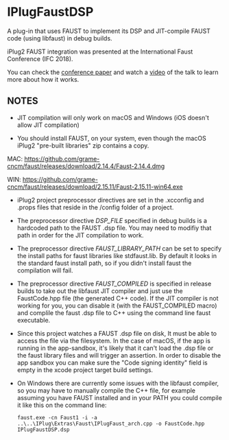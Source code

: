 # IPlugFaustDSP
A plug-in that uses FAUST to implement its DSP and JIT-compile FAUST code (using libfaust) in debug builds.

iPlug2 FAUST integration was presented at the International Faust Conference (IFC 2018).

You can check the [conference paper](https://github.com/iPlug2/iPlug2/raw/master/Documentation/Papers/IFC2018.pdf) and watch a [video](https://youtu.be/SLHGxBYeID4) of the talk to learn more about how it works.

## NOTES
* JIT compilation will only work on macOS and Windows (iOS doesn't allow JIT compilation)

* You should install FAUST, on your system, even though the macOS iPlug2 "pre-built libraries" zip contains a copy.

MAC: https://github.com/grame-cncm/faust/releases/download/2.14.4/Faust-2.14.4.dmg

WIN: https://github.com/grame-cncm/faust/releases/download/2.15.11/Faust-2.15.11-win64.exe

* iPlug2 project preprocessor directives are set in the .xcconfig and .props files that reside in the /config folder of a project.

* The preprocessor directive *DSP_FILE* specified in debug builds is a hardcoded path to the FAUST .dsp file. You may need to modifiy that path in order for the JIT compilation to work.

* The preprocessor directive *FAUST_LIBRARY_PATH* can be set to specify the install paths for faust libraries like stdfaust.lib. By default it looks in the standard faust install path, so if you didn't install faust the compilation will fail.

* The preprocessor directive *FAUST_COMPILED* is specified in release builds to take out the libfaust JIT compiler and just use the FaustCode.hpp file (the generated C++ code). If the JIT compiler is not working for you, you can disable it (with the FAUST_COMPILED macro) and complile the faust .dsp file to C++ using the command line faust executable.

* Since this project watches a FAUST .dsp file on disk, It must be able to access the file via the filesystem. In the case of macOS, if the app is running in the app-sandbox, it's likely that it can't load the .dsp file or the faust library files and will trigger an assertion. In order to disable the app sandbox you can make sure the "Code signing identity" field is empty in the xcode project target build settings.

* On Windows there are currently some issues with the libfaust compiler, so you may have to manually compile the C++ file, for example assuming you have FAUST installed and in your PATH you could compile it like this on the command line:

    ```faust.exe -cn Faust1 -i -a ..\..\IPlug\Extras\Faust\IPlugFaust_arch.cpp -o FaustCode.hpp IPlugFaustDSP.dsp```
